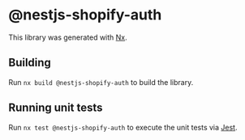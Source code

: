# @nestjs-shopify-auth

This library was generated with [Nx](https://nx.dev).

## Building

Run `nx build @nestjs-shopify-auth` to build the library.

## Running unit tests

Run `nx test @nestjs-shopify-auth` to execute the unit tests via [Jest](https://jestjs.io).
